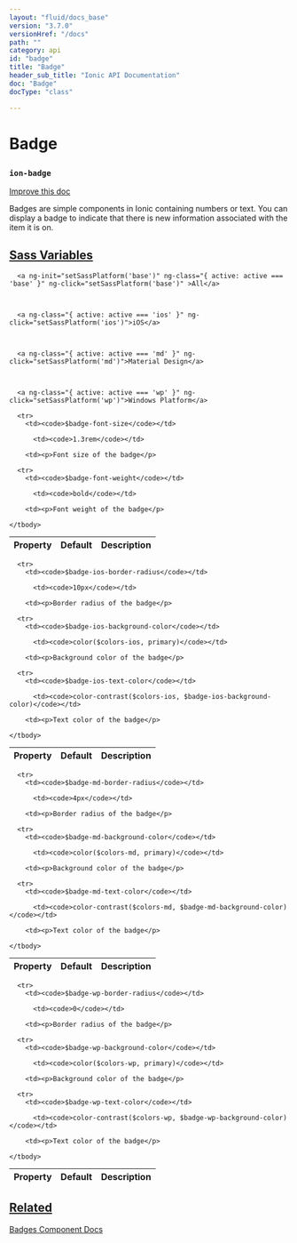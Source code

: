 ```yaml
---
layout: "fluid/docs_base"
version: "3.7.0"
versionHref: "/docs"
path: ""
category: api
id: "badge"
title: "Badge"
header_sub_title: "Ionic API Documentation"
doc: "Badge"
docType: "class"

---
```










<h1 class="api-title">
<a class="anchor" name="badge" href="#badge"></a>

Badge
<h3><code>ion-badge</code></h3>






</h1>

<a class="improve-v2-docs" href="http://github.com/ionic-team/ionic/edit/master/src/components/badge/badge.ts#L3">
Improve this doc
</a>






<p>Badges are simple components in Ionic containing numbers or text. You can display a badge to indicate that there is new information associated with the item it is on.</p>




<!-- @usage tag -->


<!-- @property tags -->



<!-- instance methods on the class -->


  <h2 id="sass-variable-header"><a class="anchor" name="sass-variables" href="#sass-variables">Sass Variables</a></h2>
  <div id="sass-variables" ng-controller="SassToggleCtrl">
  <div class="sass-platform-toggle">
    
      
      
      <a ng-init="setSassPlatform('base')" ng-class="{ active: active === 'base' }" ng-click="setSassPlatform('base')" >All</a>
      
      
      
      <a ng-class="{ active: active === 'ios' }" ng-click="setSassPlatform('ios')">iOS</a>
      
      
      
      <a ng-class="{ active: active === 'md' }" ng-click="setSassPlatform('md')">Material Design</a>
      
      
      
      <a ng-class="{ active: active === 'wp' }" ng-click="setSassPlatform('wp')">Windows Platform</a>
      
      
    
  </div>


  
  <table ng-show="active === 'base'" id="sass-base" class="table param-table" style="margin:0;">
    <thead>
      <tr>
        <th>Property</th>
        <th>Default</th>
        <th>Description</th>
      </tr>
    </thead>
    <tbody>
      
      <tr>
        <td><code>$badge-font-size</code></td>
        
          <td><code>1.3rem</code></td>
        
        <td><p>Font size of the badge</p>
</td>
      </tr>
      
      <tr>
        <td><code>$badge-font-weight</code></td>
        
          <td><code>bold</code></td>
        
        <td><p>Font weight of the badge</p>
</td>
      </tr>
      
    </tbody>
  </table>
  
  <table ng-show="active === 'ios'" id="sass-ios" class="table param-table" style="margin:0;">
    <thead>
      <tr>
        <th>Property</th>
        <th>Default</th>
        <th>Description</th>
      </tr>
    </thead>
    <tbody>
      
      <tr>
        <td><code>$badge-ios-border-radius</code></td>
        
          <td><code>10px</code></td>
        
        <td><p>Border radius of the badge</p>
</td>
      </tr>
      
      <tr>
        <td><code>$badge-ios-background-color</code></td>
        
          <td><code>color($colors-ios, primary)</code></td>
        
        <td><p>Background color of the badge</p>
</td>
      </tr>
      
      <tr>
        <td><code>$badge-ios-text-color</code></td>
        
          <td><code>color-contrast($colors-ios, $badge-ios-background-color)</code></td>
        
        <td><p>Text color of the badge</p>
</td>
      </tr>
      
    </tbody>
  </table>
  
  <table ng-show="active === 'md'" id="sass-md" class="table param-table" style="margin:0;">
    <thead>
      <tr>
        <th>Property</th>
        <th>Default</th>
        <th>Description</th>
      </tr>
    </thead>
    <tbody>
      
      <tr>
        <td><code>$badge-md-border-radius</code></td>
        
          <td><code>4px</code></td>
        
        <td><p>Border radius of the badge</p>
</td>
      </tr>
      
      <tr>
        <td><code>$badge-md-background-color</code></td>
        
          <td><code>color($colors-md, primary)</code></td>
        
        <td><p>Background color of the badge</p>
</td>
      </tr>
      
      <tr>
        <td><code>$badge-md-text-color</code></td>
        
          <td><code>color-contrast($colors-md, $badge-md-background-color)</code></td>
        
        <td><p>Text color of the badge</p>
</td>
      </tr>
      
    </tbody>
  </table>
  
  <table ng-show="active === 'wp'" id="sass-wp" class="table param-table" style="margin:0;">
    <thead>
      <tr>
        <th>Property</th>
        <th>Default</th>
        <th>Description</th>
      </tr>
    </thead>
    <tbody>
      
      <tr>
        <td><code>$badge-wp-border-radius</code></td>
        
          <td><code>0</code></td>
        
        <td><p>Border radius of the badge</p>
</td>
      </tr>
      
      <tr>
        <td><code>$badge-wp-background-color</code></td>
        
          <td><code>color($colors-wp, primary)</code></td>
        
        <td><p>Background color of the badge</p>
</td>
      </tr>
      
      <tr>
        <td><code>$badge-wp-text-color</code></td>
        
          <td><code>color-contrast($colors-wp, $badge-wp-background-color)</code></td>
        
        <td><p>Text color of the badge</p>
</td>
      </tr>
      
    </tbody>
  </table>
  
</div>



<!-- related link -->

<h2><a class="anchor" name="related" href="#related">Related</a></h2>

<a href="/docs/components/#badges">Badges Component Docs</a><!-- end content block -->


<!-- end body block -->

